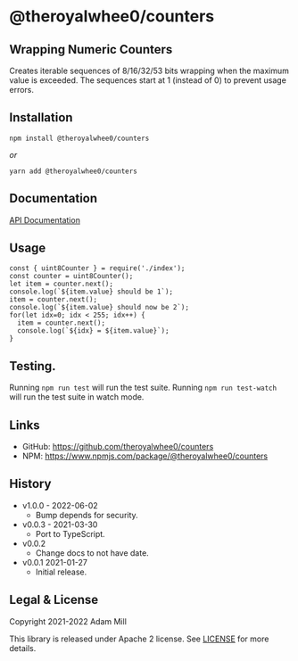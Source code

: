 # @theroyalwhee0/counters

## Wrapping Numeric Counters
Creates iterable sequences of 8/16/32/53 bits wrapping when the maximum value is exceeded. The sequences start at 1 (instead of 0) to prevent usage errors.

## Installation
`npm install @theroyalwhee0/counters`

*or*

`yarn add @theroyalwhee0/counters`


## Documentation
[API Documentation](https://theroyalwhee0.github.io/counters/)


## Usage
```
const { uint8Counter } = require('./index');
const counter = uint8Counter();
let item = counter.next();
console.log(`${item.value} should be 1`);
item = counter.next();
console.log(`${item.value} should now be 2`);
for(let idx=0; idx < 255; idx++) {
  item = counter.next();
  console.log(`${idx} = ${item.value}`);
}
```

## Testing.
Running ```npm run test``` will run the test suite. Running ```npm run test-watch``` will run the test suite in watch mode.


## Links
- GitHub: https://github.com/theroyalwhee0/counters
- NPM: https://www.npmjs.com/package/@theroyalwhee0/counters


## History
- v1.0.0 - 2022-06-02
  - Bump depends for security.
- v0.0.3 - 2021-03-30
  - Port to TypeScript.
- v0.0.2
  - Change docs to not have date.
- v0.0.1 2021-01-27
  - Initial release.


## Legal & License
Copyright 2021-2022 Adam Mill

This library is released under Apache 2 license. See [LICENSE](https://github.com/theroyalwhee0/dynasty/blob/master/LICENSE) for more details.
